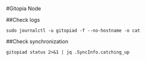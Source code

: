 #Gitopia Node

##Check logs
```
sudo journalctl -u gitopiad -f --no-hostname -o cat
```

##Check synchronization
```
gitopiad status 2>&1 | jq .SyncInfo.catching_up
```

